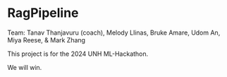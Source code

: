 # RagPipeline
Team: Tanav Thanjavuru (coach), Melody Llinas, Bruke Amare, Udom An, Miya Reese, & Mark Zhang

This project is for the 2024 UNH ML-Hackathon.

We will win.
